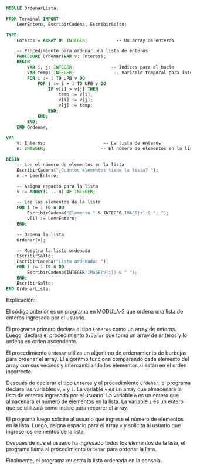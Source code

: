 ```modula-2

MODULE OrdenarLista;

FROM Terminal IMPORT
    LeerEntero, EscribirCadena, EscribirSalto;

TYPE
    Enteros = ARRAY OF INTEGER;           -- Un array de enteros

    -- Procedimiento para ordenar una lista de enteros
    PROCEDURE Ordenar(VAR v: Enteros);
    BEGIN
        VAR i, j: INTEGER;              -- Índices para el bucle
        VAR temp: INTEGER;               -- Variable temporal para intercambio
        FOR i := 1 TO UPB v DO
            FOR j := i + 1 TO UPB v DO
                IF v[i] > v[j] THEN
                    temp := v[i];
                    v[i] := v[j];
                    v[j] := temp;
                END;
            END;
        END;
    END Ordenar;

VAR
    v: Enteros;                      -- La lista de enteros
    n: INTEGER;                     -- El número de elementos en la lista

BEGIN
    -- Lee el número de elementos en la lista
    EscribirCadena("¿Cuántos elementos tiene la lista? ");
    n := LeerEntero;

    -- Asigna espacio para la lista
    v := ARRAY(1 .. n) OF INTEGER;

    -- Lee los elementos de la lista
    FOR i := 1 TO n DO
        EscribirCadena("Elemento " & INTEGER'IMAGE(i) & ": ");
        v[i] := LeerEntero;
    END;

    -- Ordena la lista
    Ordenar(v);

    -- Muestra la lista ordenada
    EscribirSalto;
    EscribirCadena("Lista ordenada: ");
    FOR i := 1 TO n DO
        EscribirCadena(INTEGER'IMAGE(v[i]) & " ");
    END;
    EscribirSalto;
END OrdenarLista.

```

Explicación:

El código anterior es un programa en MODULA-2 que ordena una lista de enteros ingresada por el usuario.

El programa primero declara el tipo `Enteros` como un array de enteros. Luego, declara el procedimiento `Ordenar` que toma un array de enteros y lo ordena en orden ascendente.

El procedimiento `Ordenar` utiliza un algoritmo de ordenamiento de burbujas para ordenar el array. El algoritmo funciona comparando cada elemento del array con sus vecinos y intercambiando los elementos si están en el orden incorrecto.

Después de declarar el tipo `Enteros` y el procedimiento `Ordenar`, el programa declara las variables `v`, `n` y `i`. La variable `v` es un array que almacenará la lista de enteros ingresada por el usuario. La variable `n` es un entero que almacenará el número de elementos en la lista. La variable `i` es un entero que se utilizará como índice para recorrer el array.

El programa luego solicita al usuario que ingrese el número de elementos en la lista. Luego, asigna espacio para el array `v` y solicita al usuario que ingrese los elementos de la lista.

Después de que el usuario ha ingresado todos los elementos de la lista, el programa llama al procedimiento `Ordenar` para ordenar la lista.

Finalmente, el programa muestra la lista ordenada en la consola.